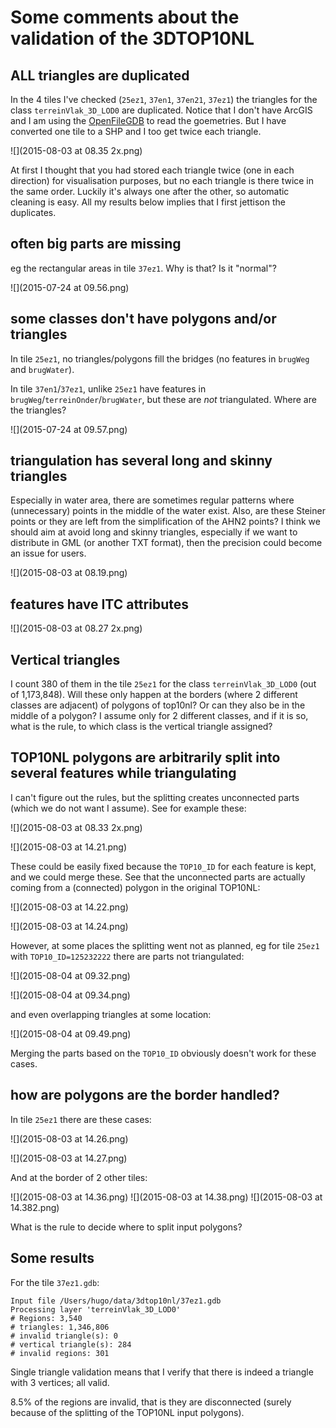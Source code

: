 
# Some comments about the validation of the 3DTOP10NL


## ALL triangles are duplicated

In the 4 tiles I've checked (`25ez1`, `37en1`, `37en21`, `37ez1`) the triangles for the class `terreinVlak_3D_LOD0` are duplicated.
Notice that I don't have ArcGIS and I am using the [OpenFileGDB](http://www.gdal.org/drv_openfilegdb.html) to read the goemetries.
But I have converted one tile to a SHP and I too get twice each triangle.

![](2015-08-03 at 08.35 2x.png)

At first I thought that you had stored each triangle twice (one in each direction) for visualisation purposes, but no each triangle is there twice in the same order.
Luckily it's always one after the other, so automatic cleaning is easy. 
All my results below implies that I first jettison the duplicates.


## often big parts are missing 

eg the rectangular areas in tile `37ez1`. Why is that? Is it "normal"?

![](2015-07-24 at 09.56.png)


## some classes don't have polygons and/or triangles

In tile `25ez1`, no triangles/polygons fill the bridges (no features in `brugWeg` and
`brugWater`).

In tile `37en1`/`37ez1`, unlike `25ez1` have features in `brugWeg`/`terreinOnder`/`brugWater`, but
these are *not* triangulated.
Where are the triangles?

![](2015-07-24 at 09.57.png)


## triangulation has several long and skinny triangles

Especially in water area, there are sometimes regular patterns where (unnecessary) points in the middle of the water exist.
Also, are these Steiner points or they are left from the simplification of the AHN2 points?
I think we should aim at avoid long and skinny triangles, especially if we want to distribute in GML (or another TXT format), then the precision could become an issue for users.

![](2015-08-03 at 08.19.png)


## features have ITC attributes

![](2015-08-03 at 08.27 2x.png)


## Vertical triangles

I count 380 of them in the tile `25ez1` for the class `terreinVlak_3D_LOD0` (out of 1,173,848). 
Will these only happen at the borders (where 2 different classes are adjacent) of polygons of top10nl?
Or can they also be in the middle of a polygon? 
I assume only for 2 different classes, and if it is so, what is the rule, to which class is the vertical triangle assigned?


## TOP10NL polygons are arbitrarily split into several features while triangulating

I can't figure out the rules, but the splitting creates unconnected parts (which we do not want I assume).
See for example these:

![](2015-08-03 at 08.33 2x.png)

![](2015-08-03 at 14.21.png)

These could be easily fixed because the `TOP10_ID` for each feature is kept, and we could merge these.
See that the unconnected parts are actually coming from a (connected) polygon in the original TOP10NL:

![](2015-08-03 at 14.22.png)

![](2015-08-03 at 14.24.png)

However, at some places the splitting went not as planned, eg for tile `25ez1` with `TOP10_ID=125232222` there are parts not triangulated:

![](2015-08-04 at 09.32.png)

![](2015-08-04 at 09.34.png)

and even overlapping triangles at some location:

![](2015-08-04 at 09.49.png)

Merging the parts based on the `TOP10_ID` obviously doesn't work for these cases.


## how are polygons are the border handled?

In tile `25ez1` there are these cases:

![](2015-08-03 at 14.26.png)

![](2015-08-03 at 14.27.png)

And at the border of 2 other tiles:

![](2015-08-03 at 14.36.png)
![](2015-08-03 at 14.38.png)
![](2015-08-03 at 14.382.png)

What is the rule to decide where to split input polygons?


## Some results

For the tile `37ez1.gdb`:

```
Input file /Users/hugo/data/3dtop10nl/37ez1.gdb
Processing layer 'terreinVlak_3D_LOD0'
# Regions: 3,540
# triangles: 1,346,806
# invalid triangle(s): 0
# vertical triangle(s): 284
# invalid regions: 301
```

Single triangle validation means that I verify that there is indeed a triangle with 3 vertices; all valid.

8.5% of the regions are invalid, that is they are disconnected (surely because of the splitting of the TOP10NL input polygons).

<!-- [35, 50, 54, 55, 62, 76, 82, 83, 99, 105, 139, 209, 249, 259, 265, 269, 276, 287, 307, 310, 315, 329, 330, 335, 338, 349, 352, 355, 361, 362, 369, 379, 397, 402, 410, 425, 452, 470, 501, 504, 512, 515, 526, 530, 548, 565, 581, 588, 667, 674, 687, 691, 694, 711, 720, 774, 806, 813, 840, 841, 853, 882, 888, 911, 915, 916, 934, 942, 961, 964, 965, 1006, 1022, 1027, 1045, 1055, 1057, 1060, 1080, 1081, 1082, 1089, 1092, 1100, 1104, 1116, 1122, 1127, 1144, 1155, 1156, 1160, 1165, 1180, 1189, 1201, 1213, 1228, 1239, 1240, 1241, 1245, 1250, 1263, 1268, 1273, 1297, 1304, 1317, 1322, 1338, 1341, 1365, 1373, 1382, 1397, 1433, 1441, 1449, 1450, 1456, 1462, 1470, 1482, 1483, 1495, 1500, 1504, 1506, 1507, 1520, 1525, 1539, 1565, 1568, 1569, 1577, 1579, 1582, 1586, 1599, 1608, 1615, 1637, 1641, 1642, 1645, 1659, 1673, 1681, 1685, 1701, 1716, 1717, 1719, 1731, 1733, 1751, 1752, 1756, 1760, 1766, 1772, 1775, 1807, 1851, 1873, 1893, 1906, 1912, 1916, 1917, 1920, 1923, 1950, 1952, 1961, 1967, 1969, 1972, 1996, 1997, 2003, 2011, 2022, 2042, 2059, 2063, 2080, 2100, 2105, 2110, 2141, 2144, 2148, 2246, 2287, 2296, 2309, 2315, 2321, 2360, 2365, 2374, 2406, 2410, 2412, 2420, 2425, 2439, 2447, 2456, 2465, 2470, 2478, 2483, 2503, 2519, 2521, 2587, 2599, 2622, 2659, 2662, 2675, 2677, 2678, 2681, 2683, 2734, 2753, 2771, 2773, 2784, 2791, 2805, 2809, 2837, 2843, 2844, 2847, 2850, 2851, 2855, 2859, 2901, 2909, 2915, 2919, 2946, 2954, 2963, 2970, 2982, 2990, 2993, 2995, 3000, 3004, 3023, 3044, 3051, 3055, 3058, 3081, 3089, 3103, 3117, 3120, 3121, 3128, 3132, 3170, 3214, 3216, 3226, 3235, 3246, 3277, 3281, 3286, 3297, 3313, 3317, 3329, 3343, 3361, 3363, 3364, 3372, 3380, 3388, 3398, 3407, 3421, 3425, 3442, 3463, 3484, 3489, 3492] -->






